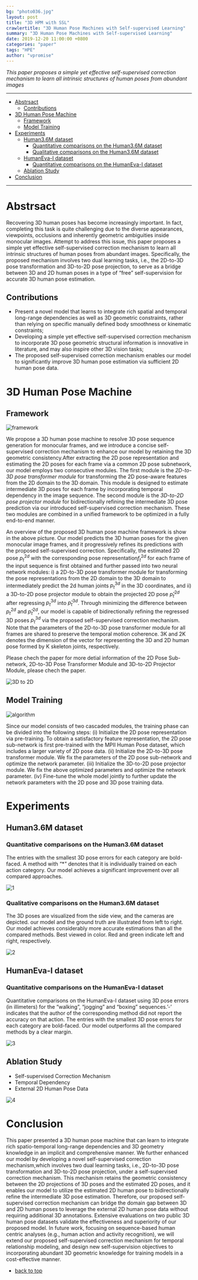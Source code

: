 ```yaml
---
bg: "photo036.jpg"
layout: post
title: "3D HPM with SSL"
crawlertitle: "3D Human Pose Machines with Self-supervised Learning"
summary: "3D Human Pose Machines with Self-supervised Learning"
date: 2019-12-20 11:00:00 +0800
categories: "paper"
tags: "HPE"
author: "vpromise"
---
```


*This paper proposes a simple yet effective self-supervised correction mechanism to learn all intrinsic structures of human poses from abundant images*

---

- [Abstrsact](#abstrsact)
  - [Contributions](#contributions)
- [3D Human Pose Machine](#3d-human-pose-machine)
  - [Framework](#framework)
  - [Model Training](#model-training)
- [Experiments](#experiments)
  - [Human3.6M dataset](#human36m-dataset)
    - [Quantitative comparisons on the Human3.6M dataset](#quantitative-comparisons-on-the-human36m-dataset)
    - [Qualitative comparisons on the Human3.6M dataset](#qualitative-comparisons-on-the-human36m-dataset)
  - [HumanEva-I dataset](#humaneva-i-dataset)
    - [Quantitative comparisons on the HumanEva-I dataset](#quantitative-comparisons-on-the-humaneva-i-dataset)
  - [Ablation Study](#ablation-study)
- [Conclusion](#conclusion)

---

# Abstrsact

Recovering 3D human poses has become increasingly important. In fact, completing this task is quite challenging due to the diverse appearances, viewpoints, occlusions and inherently geometric ambiguities inside monocular images.
Attempt to address this issue, this paper proposes a simple yet effective self-supervised correction mechanism to learn all intrinsic structures of human poses from abundant images. Specifically, the proposed mechanism involves two dual learning tasks, i.e., the 2D-to-3D pose transformation and 3D-to-2D pose projection, to serve as a bridge between 3D and 2D human poses in a type of “free” self-supervision for accurate 3D human pose estimation.

## Contributions
- Present a novel model that learns to integrate rich spatial and temporal long-range dependencies as well as 3D geometric constraints, rather than relying on specific manually defined body smoothness or kinematic constraints;
- Developing a simple yet effective self-supervised correction mechanism to incorporate 3D pose geometric structural information is innovative in literature, and may also inspire other 3D vision tasks;
- The proposed self-supervised correction mechanism enables our model to significantly improve 3D human pose estimation via sufficient 2D human pose data.

# 3D Human Pose Machine

## Framework

![framework](https://i.loli.net/2019/12/20/MAmGBSFv9jlZTgP.png)

We propose a 3D human pose machine to resolve 3D pose sequence generation for monocular frames, and we introduce a concise self-supervised correction mechanism to enhance our model by retaining the 3D geometric consistency.After extracting the 2D pose representation and estimating the 2D poses for each frame via a common 2D pose subnetwork, our model employs two consecutive modules. The first module is the *2D-to-3D pose transformer module* for transforming the 2D pose-aware features from the 2D domain to the 3D domain. This module is designed to estimate intermediate 3D poses for each frame by incorporating temporal dependency in the image sequence. The second module is the *3D-to-2D pose projector module* for bidirectionally refining the intermediate 3D pose prediction via our introduced self-supervised correction mechanism. These two modules are combined in a unified framework to be optimized in a fully end-to-end manner.

An overview of the proposed 3D human pose machine framework is show in the above picture. Our model predicts the 3D human poses for the given monocular image frames, and it progressively refines its predictions with the proposed self-supervised correction. Specifically, the estimated 2D pose $p_t^{2d}$ with the corresponding pose representation$f_t^{2d}$ for each frame of the input sequence is first obtained and further passed into two neural network modules: i) a 2D-to-3D pose transformer module for transforming the pose representations from the 2D domain to the 3D domain to intermediately predict the 2d human joints $p_t^{3d}$ in the 3D coordinates, and ii) a 3D-to-2D pose projector module to obtain the projected 2D pose $p̂_t^{2d}$ after regressing $p_t^{3d}$ into $p̂_t^{3d}$. Through minimizing the difference between $p_t^{2d}$ and $p̂_t^{2d}$, our model is capable of bidirectionally refining the regressed 3D poses $p_t^{3d}$ via the proposed self-supervised correction mechanism. Note that the parameters of the 2D-to-3D pose transformer module for all frames are shared to preserve the temporal motion coherence. 3K and 2K denotes the dimension of the vector for representing the 3D and 2D human pose formed by K skeleton joints, respectively.

Please chech the paper for more detial information of the 2D Pose Sub-network, 2D-to-3D Pose Transformer Module and 3D-to-2D Projector Module, please chech the paper.

![3D to 2D](https://i.loli.net/2019/12/20/sEaWAh8VmcCQuvL.png)

## Model Training

![algorithm](https://i.loli.net/2019/12/20/RLEFyuPhl3Z6gtJ.png)

Since our model consists of two cascaded modules, the training phase can be divided into the following steps: (i) Initialize the 2D pose representation via pre-training. To obtain a satisfactory feature representation, the 2D pose sub-network is first pre-trained with the MPII Human Pose dataset, which includes a larger variety of 2D pose data. (ii) Initialize the 2D-to-3D pose transformer module. We fix the parameters of the 2D pose sub-network and optimize the network parameter. (iii) Initialize the 3D-to-2D pose projector module. We fix the above optimized parameters and optimize the network parameter. (iv) Fine-tune the whole model jointly to further update the network parameters with the 2D pose and 3D pose training data.

# Experiments
## Human3.6M dataset
### Quantitative comparisons on the Human3.6M dataset

The entries with the smallest 3D pose errors for each category are bold-faced. A method with “*” denotes that it is individually trained on each action category. Our model achieves a significant improvement over all compared approaches. 

![1](https://i.loli.net/2019/12/20/8BD1MLwZjab9zOi.png)

### Qualitative comparisons on the Human3.6M dataset

The 3D poses are visualized from the side view, and the cameras are depicted. our model and the ground truth are illustrated from left to right. Our model achieves considerably more accurate estimations than all the compared methods. Best viewed in color. Red and green indicate left and right, respectively.

![2](https://i.loli.net/2019/12/20/oleGcRNOVgrbmH1.png)

## HumanEva-I dataset
### Quantitative comparisons on the HumanEva-I dataset

Quantitative comparisons on the HumanEva-I dataset using 3D pose errors (in illimeters) for the “walking”, “jogging” and “boxing” sequences.’-’ indicates that the author of the corresponding method did not report the accuracy on that action. The entries with the smallest 3D pose errors for each category are bold-faced. Our model outperforms all the compared methods by a clear margin.

![3](https://i.loli.net/2019/12/20/ULY3lyZ1g2jbAiD.png)

## Ablation Study

- Self-supervised Correction Mechanism
- Temporal Dependency
- External 2D Human Pose Data

![4](https://i.loli.net/2019/12/20/wqExHdcFirYyovZ.png)

# Conclusion
This paper presented a 3D human pose machine that can learn to integrate rich spatio-temporal long-range dependencies and 3D geometry knowledge in an implicit and comprehensive manner. We further enhanced our model by developing a novel self-supervised correction mechanism,which involves two dual learning tasks, i.e., 2D-to-3D pose transformation and 3D-to-2D pose projection, under a self-supervised correction mechanism. This mechanism retains the geometric consistency between the 2D projections of 3D poses and the estimated 2D poses, and it enables our model to utilize the estimated 2D human pose to bidirectionally refine the intermediate 3D pose estimation. Therefore, our proposed self-supervised correction mechanism can bridge the domain gap between 3D and 2D human poses to leverage the external 2D human pose data without requiring additional 3D annotations. Extensive evaluations on two public 3D human pose datasets validate the effectiveness and superiority of our proposed model. In future work, focusing on sequence-based human centric analyses (e.g., human action and activity recognition), we will extend our proposed self-supervised correction mechanism for temporal relationship modeling, and design new self-supervision objectives to incorporating abundant 3D geometric knowledge for training models in a cost-effective manner.

- [back to top](#abstrsact)